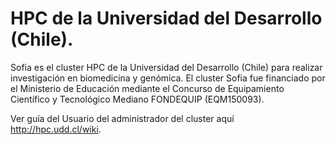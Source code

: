 # HPC de la Universidad del Desarrollo (Chile).
Sofia es el cluster HPC de la Universidad del Desarrollo (Chile) para realizar investigación en biomedicina y genómica. El cluster Sofia fue financiado por el Ministerio de Educación mediante el Concurso de Equipamiento Científico y Tecnológico Mediano FONDEQUIP (EQM150093).

Ver guía del Usuario del administrador del cluster aquí http://hpc.udd.cl/wiki. 

